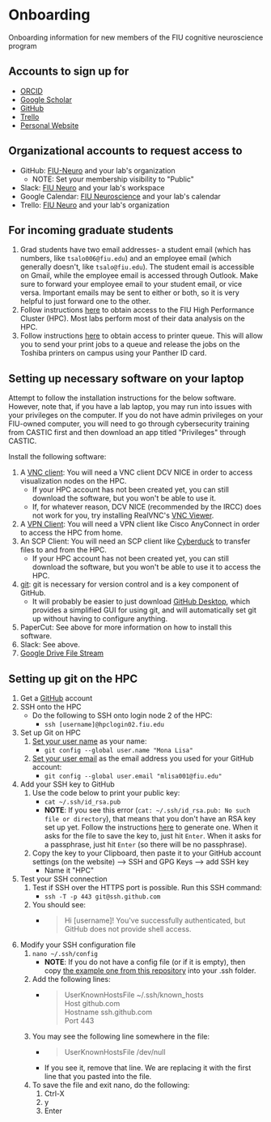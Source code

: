 # Onboarding
Onboarding information for new members of the FIU cognitive neuroscience program

## Accounts to sign up for
- [ORCID](https://orcid.org)
- [Google Scholar](https://scholar.google.com)
- [GitHub](https://github.com)
- [Trello](https://trello.com)
- [Personal Website](http://myweb.fiu.edu/)

## Organizational accounts to request access to
- GitHub: [FIU-Neuro](https://github.com/FIU-Neuro) and your lab's organization
    - NOTE: Set your membership visibility to "Public"
- Slack: [FIU Neuro](http://fiuneuro.slack.com) and your lab's workspace
- Google Calendar: [FIU Neuroscience](https://calendar.google.com/calendar?cid=Zml1LmVkdV9tNmU4NDdoZjl0Z2dyY3J1aW0xc252cXZyZ0Bncm91cC5jYWxlbmRhci5nb29nbGUuY29t) and your lab's calendar
- Trello: [FIU Neuro](https://trello.com/fiuneuro/home) and your lab's organization

## For incoming graduate students
1. Grad students have two email addresses- a student email (which has numbers, like `tsalo006@fiu.edu`) and an employee email (which generally doesn't, like `tsalo@fiu.edu`). The student email is accessible on Gmail, while the employee email is accessed through Outlook. Make sure to forward your employee email to your student email, or vice versa. Important emails may be sent to either or both, so it is very helpful to just forward one to the other.
2. Follow instructions [here](http://ircc.fiu.edu/accounts/) to obtain access to the FIU High Performance Cluster (HPC). Most labs perform most of their data analysis on the HPC.
3. Follow instructions [here](https://castic.fiu.edu/main/app/core/helpguides/Papercut-Mac.pdf) to obtain access to printer queue. This will allow you to send your print jobs to a queue and release the jobs on the Toshiba printers on campus using your Panther ID card.

## Setting up necessary software on your laptop
Attempt to follow the installation instructions for the below software. However, note that, if you have a lab laptop, you may run into issues with your privileges on the computer. If you do not have admin privileges on your FIU-owned computer, you will need to go through cybersecurity training from CASTIC first and then download an app titled "Privileges" through CASTIC.

Install the following software:
1. A [VNC client](http://ircc.fiu.edu/visualization/): You will need a VNC client DCV NICE in order to access visualization nodes on the HPC.
    - If your HPC account has not been created yet, you can still download the software, but you won't be able to use it.
    - If, for whatever reason, DCV NICE (recommended by the IRCC) does not work for you, try installing RealVNC's [VNC Viewer](https://www.realvnc.com/en/connect/download/viewer/).
2. A [VPN Client](https://network.fiu.edu/vpn/): You will need a VPN client like Cisco AnyConnect in order to access the HPC from home.
3. An SCP Client: You will need an SCP client like [Cyberduck](https://cyberduck.io) to transfer files to and from the HPC.
    - If your HPC account has not been created yet, you can still download the software, but you won't be able to use it to access the HPC.
4. [git](https://help.github.com/en/articles/set-up-git): git is necessary for version control and is a key component of GitHub.
    - It will probably be easier to just download [GitHub Desktop](https://desktop.github.com), which provides a simplified GUI for using git, and will automatically set git up without having to configure anything.
5. PaperCut: See above for more information on how to install this software.
6. Slack: See above.
7. [Google Drive File Stream](https://support.google.com/drive/answer/7329379)

## Setting up git on the HPC

1. Get a [GitHub](https://github.com/) account
2. SSH onto the HPC
    - Do the following to SSH onto login node 2 of the HPC:
        - `ssh [username]@hpclogin02.fiu.edu`
3. Set up Git on HPC
    1. [Set your user name](https://help.github.com/en/articles/setting-your-username-in-git) as your name:
        - `git config --global user.name "Mona Lisa"`
    2. [Set your user email](https://help.github.com/en/articles/setting-your-commit-email-address) as the email address you used for your GitHub account:
        - `git config --global user.email "mlisa001@fiu.edu"`
4. Add your SSH key to GitHub
    1. Use the code below to print your public key:
        - `cat ~/.ssh/id_rsa.pub`
        - **NOTE**: If you see this error (`cat: ~/.ssh/id_rsa.pub: No such file or directory`), that means that you don't have an RSA key set up yet. Follow the instructions [here](https://help.github.com/en/articles/generating-a-new-ssh-key-and-adding-it-to-the-ssh-agent) to generate one. When it asks for the file to save the key to, just hit `Enter`. When it asks for a passphrase, just hit `Enter` (so there will be no passphrase).
    2. Copy the key to your Clipboard, then paste it to your GitHub account settings (on the website) --> SSH and GPG Keys --> add SSH key
        - Name it "HPC"
5. Test your SSH connection
    1. Test if SSH over the HTTPS port is possible. Run this SSH command:
        - `ssh -T -p 443 git@ssh.github.com`
    2. You should see:
        - > Hi [username]! You've successfully authenticated, but GitHub does not provide shell access.
6. Modify your SSH configuration file
    1. `nano ~/.ssh/config`
        - **NOTE**: If you do not have a config file (or if it is empty), then copy [the example one from this repository](https://github.com/FIU-Neuro/Onboarding/blob/master/templates/.ssh/config) into your .ssh folder.
    2. Add the following lines:  
        - > UserKnownHostsFile ~/.ssh/known_hosts   
          > Host github.com  
          > Hostname ssh.github.com  
          > Port 443
    3. You may see the following line somewhere in the file:
        - > UserKnownHostsFile /dev/null
        - If you see it, remove that line. We are replacing it with the first line that you pasted into the file.
    4. To save the file and exit nano, do the following:
        1. Ctrl-X
        2. y
        3. Enter
